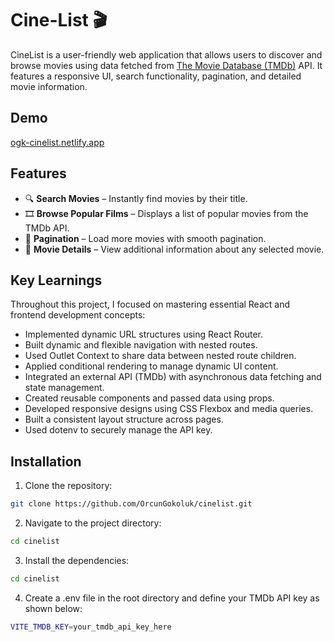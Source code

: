 # Cine-List 🎬

CineList is a user-friendly web application that allows users to discover and browse movies using data fetched from [The Movie Database (TMDb)](https://www.themoviedb.org/) API. It features a responsive UI, search functionality, pagination, and detailed movie information.

## Demo

[ogk-cinelist.netlify.app](https://ogk-cinelist.netlify.app/)

## Features

- 🔍 **Search Movies** – Instantly find movies by their title.
- 🎞️ **Browse Popular Films** – Displays a list of popular movies from the TMDb API.
- 📄 **Pagination** – Load more movies with smooth pagination.
- 📘 **Movie Details** – View additional information about any selected movie.

## Key Learnings

Throughout this project, I focused on mastering essential React and frontend development concepts:

- Implemented dynamic URL structures using React Router.
- Built dynamic and flexible navigation with nested routes.
- Used Outlet Context to share data between nested route children.
- Applied conditional rendering to manage dynamic UI content.
- Integrated an external API (TMDb) with asynchronous data fetching and state management.
- Created reusable components and passed data using props.
- Developed responsive designs using CSS Flexbox and media queries.
- Built a consistent layout structure across pages.
- Used dotenv to securely manage the API key.

## Installation

1. Clone the repository:

```bash
git clone https://github.com/OrcunGokoluk/cinelist.git
```

2. Navigate to the project directory:

```bash
cd cinelist
```

3. Install the dependencies:

```bash
cd cinelist
```

4. Create a .env file in the root directory and define your TMDb API key as shown below:

```bash
VITE_TMDB_KEY=your_tmdb_api_key_here
```
